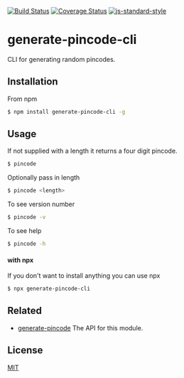 [![Build Status](https://travis-ci.org/zrrrzzt/generate-pincode-cli.svg?branch=master)](https://travis-ci.org/zrrrzzt/generate-pincode-cli)
[![Coverage Status](https://coveralls.io/repos/zrrrzzt/generate-pincode-cli/badge.svg?branch=master&service=github)](https://coveralls.io/github/zrrrzzt/generate-pincode-cli?branch=master)
[![js-standard-style](https://img.shields.io/badge/code%20style-standard-brightgreen.svg?style=flat)](https://github.com/feross/standard)

# generate-pincode-cli

CLI for generating random pincodes.

## Installation

From npm

```sh
$ npm install generate-pincode-cli -g
```

## Usage

If not supplied with a length it returns a four digit pincode.

```sh
$ pincode
```

Optionally pass in length

```sh
$ pincode <length>
```

To see version number

```sh
$ pincode -v
```

To see help

```sh
$ pincode -h
```

#### with npx

If you don't want to install anything you can use npx

```sh
$ npx generate-pincode-cli
```

## Related

- [generate-pincode](https://github.com/zrrrzzt/generate-pincode) The API for this module.


## License

[MIT](LICENSE)
